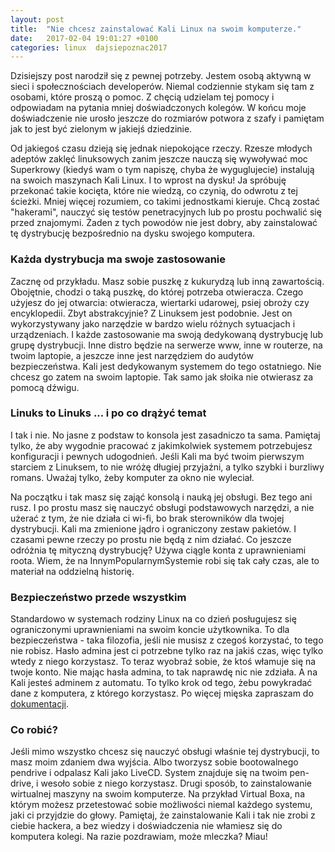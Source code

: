 ```yaml
---
layout: post
title:  "Nie chcesz zainstalować Kali Linux na swoim komputerze."
date:   2017-02-04 19:01:27 +0100
categories: linux  dajsiepoznac2017
---
```

Dzisiejszy post narodził się z pewnej potrzeby. Jestem osobą aktywną w sieci i społecznościach developerów. Niemal codziennie stykam się tam z osobami, które proszą o pomoc. Z chęcią udzielam tej pomocy i odpowiadam na pytania mniej doświadczonych kolegów. W końcu moje doświadczenie nie urosło jeszcze do rozmiarów potwora z szafy i pamiętam jak to jest być zielonym w jakiejś dziedzinie.

Od jakiegoś czasu dzieją się jednak niepokojące rzeczy. Rzesze młodych adeptów zaklęć linuksowych zanim jeszcze nauczą się wywoływać moc Superkrowy (kiedyś wam o tym napiszę, chyba że wyguglujecie) instalują na swoich maszynach Kali Linux. I to wprost na dysku! Ja spróbuję przekonać takie kocięta, które nie wiedzą, co czynią, do odwrotu z tej ścieżki. Mniej więcej rozumiem, co takimi jednostkami kieruje. Chcą zostać "hakerami", nauczyć się testów penetracyjnych lub po prostu pochwalić się przed znajomymi. Żaden z tych powodów nie jest dobry, aby zainstalować tę dystrybucję bezpośrednio na dysku swojego komputera.

### Każda dystrybucja ma swoje zastosowanie
Zacznę od przykładu. Masz sobie puszkę z kukurydzą lub inną zawartością. Obojętnie, chodzi o taką puszkę, do której potrzeba otwieracza. Czego użyjesz do jej otwarcia: otwieracza, wiertarki udarowej, psiej obroży czy encyklopedii. Zbyt abstrakcyjnie? Z Linuksem jest podobnie. Jest on wykorzystywany jako narzędzie w bardzo wielu różnych sytuacjach i urządzeniach. I każde zastosowanie ma swoją dedykowaną dystrybucję lub grupę dystrybucji. Inne distro będzie na serwerze www, inne w routerze, na twoim laptopie, a jeszcze inne jest narzędziem do audytów bezpieczeństwa. Kali jest dedykowanym systemem do tego ostatniego. Nie chcesz go zatem na swoim laptopie. Tak samo jak słoika nie otwierasz za pomocą dźwigu.

### Linuks to Linuks ... i po co drążyć temat
I tak i nie. No jasne z podstaw to konsola jest zasadniczo ta sama. Pamiętaj tylko, że aby wygodnie pracować z jakimkolwiek systemem potrzebujesz konfiguracji i pewnych udogodnień. Jeśli Kali ma być twoim pierwszym starciem z Linuksem, to nie wróżę długiej przyjaźni, a tylko szybki i burzliwy romans. Uważaj tylko, żeby komputer za okno nie wyleciał.

Na początku i tak masz się zająć konsolą i nauką jej obsługi. Bez tego ani rusz. I po prostu masz się nauczyć obsługi podstawowych narzędzi, a nie użerać z tym, że nie działa ci wi-fi, bo brak sterowników dla twojej dystrybucji. Kali ma zmienione jądro i ograniczony zestaw pakietów. I czasami pewne rzeczy po prostu nie będą z nim działać. Co jeszcze odróżnia tę mityczną dystrybucję? Używa ciągle konta z uprawnieniami roota. Wiem, że na InnymPopularnymSystemie robi się tak cały czas, ale to materiał na oddzielną historię.

### Bezpieczeństwo przede wszystkim
Standardowo w systemach rodziny Linux na co dzień posługujesz się ograniczonymi uprawnieniami na swoim koncie użytkownika. To dla bezpieczeństwa - taka filozofia, jeśli nie musisz z czegoś korzystać, to tego nie robisz. Hasło admina jest ci potrzebne tylko raz na jakiś czas, więc tylko wtedy z niego korzystasz. To teraz wyobraź sobie, że ktoś włamuje się na twoje konto. Nie mając hasła admina, to tak naprawdę nic nie zdziała. A na Kali jesteś adminem z automatu. To tylko krok od tego, żebu powykradać dane z komputera, z którego korzystasz. Po więcej mięska zapraszam do [dokumentacji](http://docs.kali.org/introduction/should-i-use-kali-linux).

### Co robić?
Jeśli mimo wszystko chcesz się nauczyć obsługi właśnie tej dystrybucji, to masz moim zdaniem dwa wyjścia. Albo tworzysz sobie bootowalnego pendrive i odpalasz Kali jako LiveCD. System znajduje się na twoim pen-drive, i wesoło sobie z niego korzystasz. Drugi sposób, to zainstalowanie wirtualnej maszyny na swoim komputerze. Na przykład Virtual Boxa, na którym możesz przetestować sobie możliwości niemal każdego systemu, jaki ci przyjdzie do głowy. Pamiętaj, że zainstalowanie Kali i tak nie zrobi z ciebie hackera, a bez wiedzy i doświadczenia nie włamiesz się do komputera kolegi. Na razie pozdrawiam, może mleczka? Miau!
